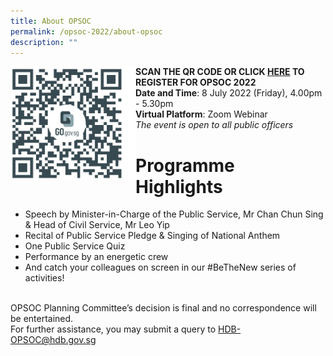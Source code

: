 ```yaml
---
title: About OPSOC
permalink: /opsoc-2022/about-opsoc
description: ""
---
```

<b>SCAN THE QR CODE<img src="/images/opsoc22-qr-registration.png" alt="QR Code" style="width:200px;" align="left"/>
	OR CLICK <a href="https://go.gov.sg/opsoc22-registration"><b>HERE</b></a> TO REGISTER FOR OPSOC 2022 </b><br>
<b>Date and Time</b>: 8 July 2022 (Friday), 4.00pm - 5.30pm<br>
<b>Virtual Platform</b>: Zoom Webinar<br>
<i>The event is open to all public officers</i><br>


# Programme Highlights

* Speech by Minister-in-Charge of the Public Service, Mr Chan Chun Sing & Head of Civil Service, Mr Leo Yip
* Recital of Public Service Pledge & Singing of National Anthem
* One Public Service Quiz
* Performance by an energetic crew
* And catch your colleagues on screen in our #BeTheNew series of activities!

<br>
OPSOC Planning Committee’s decision is final and no correspondence will be entertained.<br>
For further assistance, you may submit a query to <a href="mailto:HDB-OPSOC@hdb.gov.sg">HDB-OPSOC@hdb.gov.sg</a><br>
<br>